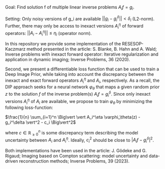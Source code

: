 Goal: Find solution f of multiple linear inverse problems $A_i f = g_i$.

Setting: Only noisy versions of g_i are available $||g_i - g_i^\delta|| < \delta_i$ (L2-norm).
         Further, there may only be access to inexact versions $A_i^\eta$ of forward operators: $||A_i - A_i^\eta|| \leq \eta_i$ (operator norm).

In this repository we provide some implementation of the RESESOP-Kaczmarz method presented in the article:
S. Blanke, B. Hahn and A. Wald; 
Inverse problems with inexact forward operator: Iterative regularization and application in dynamic imaging;
Inverse Problems, 36 (2020). 

Second, we present a differentiable loss function that can be used to train a Deep Image Prior, while taking into account the discrepancy between the inexact and exact forward operators $A_i^\eta$ and $A_i$, respectively. As a recall, the DIP approach seeks for a neural network $\varphi_\theta$ that maps a given random prior $z$ to the solution $f$ of the inverse problem(s) $A_i f = g^\delta_i$. Since only inexact versions $A^\eta_i$ of $A_i$ are available, we propose to train $\varphi_\theta$ by minimizing the following loss-function:

$\frac{1}{n} \sum_{i=1}^n \Big\vert \vert A_i^\eta \varphi_\theta(z) - g_i^\delta \vert^2 - c_i \Big\vert^2$

where $c\in \mathbb{R}^n_{\geq 0}$ is some discrepancy term describing the model uncertainty between $A_i$ and $A_i^\eta$. Ideally, $c_i^2$ should be close to $\vert A_i f - g_i^\delta \vert^2$.

Both implementations have been used in the article:
J. Gödeke and G. Rigaud;
Imaging based on Compton scattering: model uncertainty and data-driven reconstruction methods;
Inverse Problems, 39 (2023).
